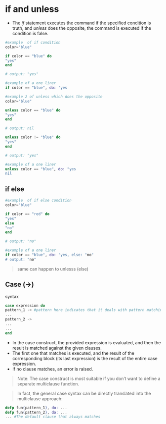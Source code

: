 # if and unless

* The *if* statement executes the command if the specified condition is truth, and *unless* does the opposite, the command is executed if the condition is false.

```elixir
#example  of if condition
color="blue"

if color == "blue" do
"yes"
end

# output: "yes"
```

```elixir
#example of a one liner
if color == "blue", do: "yes
```

```elixir
#example 2 of unless which does the opposite
color="blue"

unless color == "blue" do
"yes"
end

# output: nil

unless color != "blue" do
"yes"
end

# output: "yes"
```

```elixir
#example of a one liner
unless color == "blue", do: "yes
nil
```

## if else

```elixir
#example  of if else condition
color="blue"

if color == "red" do
"yes"
else
"no"
end

# output: "no"

#example of a one liner
if color == "blue", do: "yes, else: "no"
# output: "no"
```

> same can happen to unlesss (else)


## Case (->)
syntax

```elixir
case expression do
pattern_1 -> #pattern here indicates that it deals with pattern matching.
...
pattern_2 ->
...
...
end
```

* In the case construct, the provided expression is evaluated, and then the result is matched against the given clauses. 
* The first one that matches is executed, and the result of the corresponding
block (its last expression) is the result of the entire case expression. 
* If no clause matches, an error is raised.

> Note: The case construct is most suitable if you don’t want to define a separate multiclause
function.

> In fact, the general case syntax can be directly translated into the multiclause approach:
```elixir
defp fun(pattern_1), do: ...
defp fun(pattern_2), do: ...
... #The default clause that always matches
```